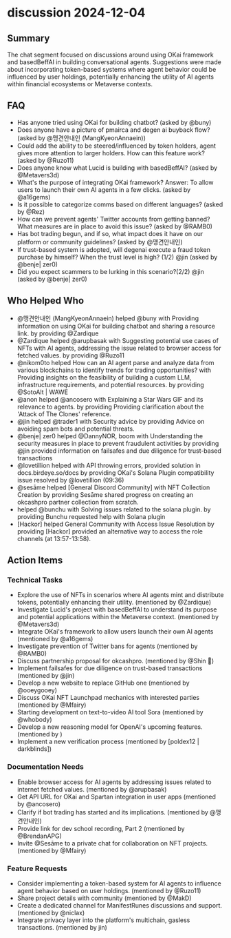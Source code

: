 # discussion 2024-12-04

## Summary
The chat segment focused on discussions around using OKai framework and basedBeffAI in building conversational agents. Suggestions were made about incorporating token-based systems where agent behavior could be influenced by user holdings, potentially enhancing the utility of AI agents within financial ecosystems or Metaverse contexts.

## FAQ
- Has anyone tried using OKai for building chatbot? (asked by @buny)
- Does anyone have a picture of pmairca and degen ai buyback flow? (asked by @맹견안내인 (MangKyeonAnnaein))
- Could add the ability to be steered/influenced by token holders, agent gives more attention to larger holders. How can this feature work? (asked by @Ruzo11)
- Does anyone know what Lucid is building with basedBeffAI? (asked by @Metavers3d)
- What's the purpose of integrating OKai framework? Answer: To allow users to launch their own AI agents in a few clicks. (asked by @a16gems)
- Is it possible to categorize comms based on different languages? (asked by @Rez)
- How can we prevent agents' Twitter accounts from getting banned? What measures are in place to avoid this issue? (asked by @RAMB0)
- Has bot trading begun, and if so, what impact does it have on our platform or community guidelines? (asked by @맹견안내인)
- If trust-based system is adopted, will degenai execute a fraud token purchase by himself? When the trust level is high? (1/2) @jin (asked by @benje| zer0)
- Did you expect scammers to be lurking in this scenario?(2/2) @jin (asked by @benje| zer0)

## Who Helped Who
- @맹견안내인 (MangKyeonAnnaein) helped @buny with Providing information on using OKai for building chatbot and sharing a resource link. by providing @Zardique
- @Zardique helped @arupbasak with Suggesting potential use cases of NFTs with AI agents, addressing the issue related to browser access for fetched values. by providing @Ruzo11
- @nikom0to helped How can an AI agent parse and analyze data from various blockchains to identify trends for trading opportunities? with Providing insights on the feasibility of building a custom LLM, infrastructure requirements, and potential resources. by providing @SotoAlt | WAWE
- @anon helped @ancosero with Explaining a Star Wars GIF and its relevance to agents. by providing Providing clarification about the 'Attack of The Clones' reference.
- @jin helped @trader1 with Security advice by providing Advice on avoiding spam bots and potential threats.
- @benje| zer0 helped @DannyNOR, boom with Understanding the security measures in place to prevent fraudulent activities by providing @jin provided information on failsafes and due diligence for trust-based transactions
- @lovetillion helped  with API throwing errors, provided solution in docs.birdeye.so/docs by providing OKai's Solana Plugin compatibility issue resolved by @lovetillion (09:36)
- @sesāme helped [General Discord Community] with NFT Collection Creation by providing Sesāme shared progress on creating an okcashpro partner collection from scratch.
-  helped @bunchu with Solving issues related to the solana plugin. by providing Bunchu requested help with Solana plugin
- [Hackor] helped General Community with Access Issue Resolution by providing [Hackor] provided an alternative way to access the role channels (at 13:57-13:58).

## Action Items

### Technical Tasks
- Explore the use of NFTs in scenarios where AI agents mint and distribute tokens, potentially enhancing their utility. (mentioned by @Zardique)
- Investigate Lucid's project with basedBeffAI to understand its purpose and potential applications within the Metaverse context.  (mentioned by @Metavers3d)
- Integrate OKai's framework to allow users launch their own AI agents (mentioned by @a16gems)
- Investigate prevention of Twitter bans for agents (mentioned by @RAMB0)
- Discuss partnership proposal for okcashpro. (mentioned by @Shin 🔆)
- Implement failsafes for due diligence on trust-based transactions (mentioned by @jin)
- Develop a new website to replace GitHub one (mentioned by @ooeygooey)
- Discuss OKai NFT Launchpad mechanics with interested parties (mentioned by @Mfairy)
- Starting development on text-to-video AI tool Sora (mentioned by @whobody)
- Develop a new reasoning model for OpenAI's upcoming features. (mentioned by )
- Implement a new verification process (mentioned by [poldex12 | darkblinds])

### Documentation Needs
- Enable browser access for AI agents by addressing issues related to internet fetched values. (mentioned by @arupbasak)
- Get API URL for OKai and Spartan integration in user apps (mentioned by @ancosero)
- Clarify if bot trading has started and its implications. (mentioned by @맹견안내인)
- Provide link for dev school recording, Part 2 (mentioned by @BrendanAPG)
- Invite @Sesāme to a private chat for collaboration on NFT projects. (mentioned by @Mfairy)

### Feature Requests
- Consider implementing a token-based system for AI agents to influence agent behavior based on user holdings. (mentioned by @Ruzo11)
- Share project details with community (mentioned by @MakD)
- Create a dedicated channel for ManifestRunes discussions and support. (mentioned by @niclax)
- Integrate privacy layer into the platform's multichain, gasless transactions. (mentioned by jin)